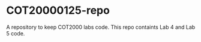 # COT20000125-repo
A repository to keep COT2000 labs code.
This repo containts Lab 4 and Lab 5 code.
